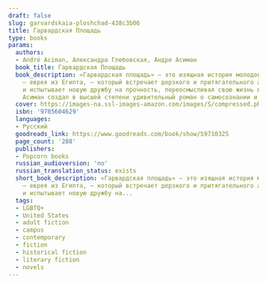 ```yaml
---
draft: false
slug: garvardskaia-ploshchad-438c3b06
title: Гарвардская Площадь
type: books
params:
  authors:
  - André Aciman, Александра Глебовская, Андре Асиман
  book_title: Гарвардская Площадь
  book_description: «Гарвардская площадь» — это изящная история молодого студента-иммигранта
    — еврея из Египта, — который встречает дерзкого и притягательного арабского таксиста
    и испытывает новую дружбу на прочность, переосмысливая свою жизнь в Америке. Андре
    Асиман создал в высшей степени удивительный роман о самосознании и цене ассимиляции.
  cover: https://images-na.ssl-images-amazon.com/images/S/compressed.photo.goodreads.com/books/1638035447i/59710325.jpg
  isbn: '9785604629'
  languages:
  - Русский
  goodreads_link: https://www.goodreads.com/book/show/59710325
  page_count: '288'
  publishers:
  - Popcorn books
  russian_audioversion: 'no'
  russian_translation_status: exists
  short_book_description: «Гарвардская площадь» — это изящная история молодого студента-иммигранта
    — еврея из Египта, — который встречает дерзкого и притягательного арабского таксиста
    и испытывает новую дружбу на...
  tags:
  - LGBTQ+
  - United States
  - adult fiction
  - campus
  - contemporary
  - fiction
  - historical fiction
  - literary fiction
  - novels
---
```

